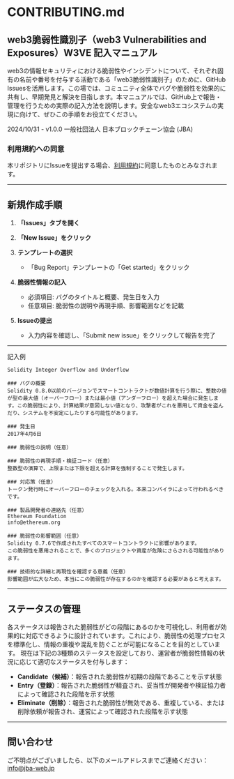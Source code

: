 # CONTRIBUTING.md

## web3脆弱性識別子（web3 Vulnerabilities and Exposures）W3VE 記入マニュアル

web3の情報セキュリティにおける脆弱性やインシデントについて、それぞれ固有の名前や番号を付与する活動である「web3脆弱性識別子」のために、GitHub Issuesを活用します。この場では、コミュニティ全体でバグや脆弱性を効果的に共有し、早期発見と解決を目指します。本マニュアルでは、GitHub上で報告・管理を行うための実際の記入方法を説明します。安全なweb3エコシステムの実現に向けて、ぜひこの手順をお役立てください。

2024/10/31 - v1.0.0
一般社団法人 日本ブロックチェーン協会 (JBA)

### 利用規約への同意
本リポジトリにIssueを提出する場合、[利用規約](TERMS.md)に同意したものとみなされます。

---

## 新規作成手順

1. **「Issues」タブを開く**  

2. **「New Issue」をクリック**  

3. **テンプレートの選択**  
   - 「Bug Report」テンプレートの「Get started」をクリック

4. **脆弱性情報の記入**  
   - 必須項目: バグのタイトルと概要、発生日を入力
   - 任意項目: 脆弱性の説明や再現手順、影響範囲などを記載

5. **Issueの提出**  
   - 入力内容を確認し、「Submit new issue」をクリックして報告を完了

---
記入例

```
Solidity Integer Overflow and Underflow

### バグの概要
Solidity 0.8.0以前のバージョンでスマートコントラクトが数値計算を行う際に、整数の値が型の最大値（オーバーフロー）または最小値（アンダーフロー）を超えた場合に発生します。この脆弱性により、計算結果が意図しない値となり、攻撃者がこれを悪用して資金を盗んだり、システムを不安定にしたりする可能性があります。

### 発生日
2017年4月6日

### 脆弱性の説明（任意）

### 脆弱性の再現手順・検証コード（任意）
整数型の演算で、上限または下限を超える計算を強制することで発生します。

### 対応策（任意）
トークン発行時にオーバーフローのチェックを入れる。本来コンパイラによって行われるべきです。

### 製品開発者の連絡先（任意）
Ethereum Foundation
info@ethereum.org

### 脆弱性の影響範囲（任意）
Solidity 0.7.6で作成されたすべてのスマートコントラクトに影響があります。
この脆弱性を悪用されることで、多くのプロジェクトや資産が危険にさらされる可能性があります。

### 技術的な詳細と再現性を確認する意義（任意）
影響範囲が広大なため、本当にこの脆弱性が存在するのかを確認する必要があると考えます。
```

---

## ステータスの管理

各ステータスは報告された脆弱性がどの段階にあるのかを可視化し、利用者が効果的に対応できるように設計されています。これにより、脆弱性の処理プロセスを標準化し、情報の重複や混乱を防ぐことが可能になることを目的としています。
現在は下記の3種類のステータスを設定しており、運営者が脆弱性情報の状況に応じて適切なステータスを付与します：

- **Candidate（候補）**：報告された脆弱性が初期の段階であることを示す状態 
- **Entry（登録）**：報告された脆弱性が精査され、妥当性が開発者や検証協力者によって確認された段階を示す状態
- **Eliminate（削除）**：報告された脆弱性が無効である、重複している、または削除依頼が報告され、運営によって確認された段階を示す状態

---

## 問い合わせ

ご不明点がございましたら、以下のメールアドレスまでご連絡ください：  
info@jba-web.jp

